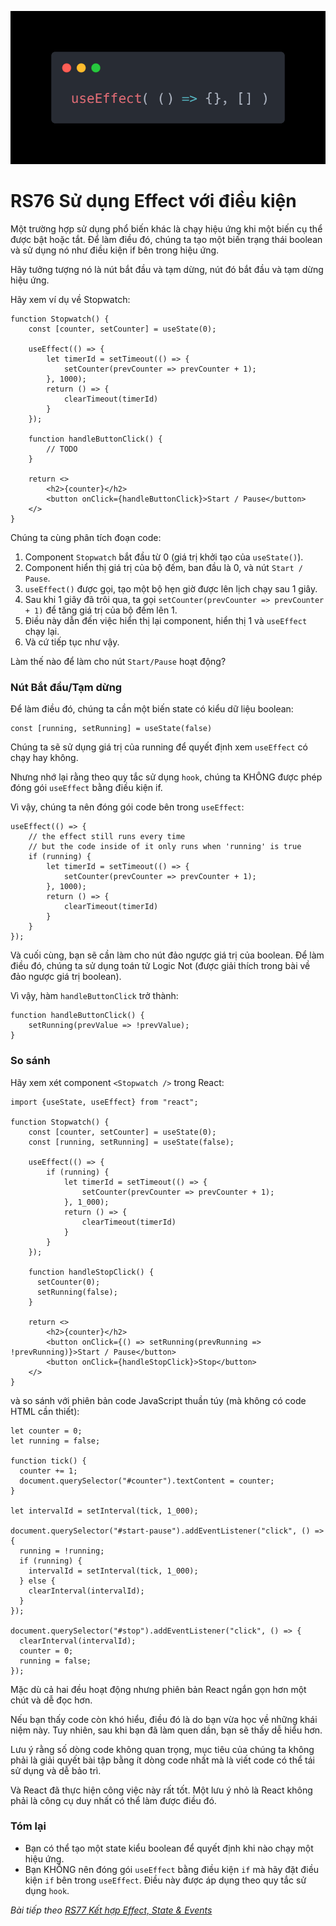 ![Create-HTML-1](images/effect.webp) 

# RS76 Sử dụng Effect với điều kiện

Một trường hợp sử dụng phổ biến khác là chạy hiệu ứng khi một biến cụ thể được bật hoặc tắt. Để làm điều đó, chúng ta tạo một biến trạng thái boolean và sử dụng nó như điều kiện if bên trong hiệu ứng.

Hãy tưởng tượng nó là nút bắt đầu và tạm dừng, nút đó bắt đầu và tạm dừng hiệu ứng.

Hãy xem ví dụ về Stopwatch:

```
function Stopwatch() {
    const [counter, setCounter] = useState(0);

    useEffect(() => {
        let timerId = setTimeout(() => {
            setCounter(prevCounter => prevCounter + 1);
        }, 1000);
        return () => {
            clearTimeout(timerId)
        }
    });

    function handleButtonClick() {
        // TODO
    }

    return <>
        <h2>{counter}</h2>
        <button onClick={handleButtonClick}>Start / Pause</button>
    </>
}
```
Chúng ta cùng phân tích đoạn code:

1. Component `Stopwatch` bắt đầu từ 0 (giá trị khởi tạo của `useState()`).
2. Component hiển thị giá trị của bộ đếm, ban đầu là 0, và nút `Start / Pause`.
3. `useEffect()` được gọi, tạo một bộ hẹn giờ được lên lịch chạy sau 1 giây.
4. Sau khi 1 giây đã trôi qua, ta gọi `setCounter(prevCounter => prevCounter + 1)` để tăng giá trị của bộ đếm lên 1.
5. Điều này dẫn đến việc hiển thị lại component, hiển thị 1 và `useEffect` chạy lại.
6. Và cứ tiếp tục như vậy.

Làm thế nào để làm cho nút `Start/Pause` hoạt động?

### Nút Bắt đầu/Tạm dừng

Để làm điều đó, chúng ta cần một biến state có kiểu dữ liệu boolean:

```
const [running, setRunning] = useState(false)
```

Chúng ta sẽ sử dụng giá trị của running để quyết định xem `useEffect` có chạy hay không.

Nhưng nhớ lại rằng theo quy tắc sử dụng `hook`, chúng ta KHÔNG được phép đóng gói `useEffect` bằng điều kiện if.

Vì vậy, chúng ta nên đóng gói code bên trong `useEffect`:

```
useEffect(() => {
    // the effect still runs every time
    // but the code inside of it only runs when 'running' is true
    if (running) { 
        let timerId = setTimeout(() => {
            setCounter(prevCounter => prevCounter + 1);
        }, 1000);
        return () => {
            clearTimeout(timerId)
        }
    }
});
```

Và cuối cùng, bạn sẽ cần làm cho nút đảo ngược giá trị của boolean. Để làm điều đó, chúng ta sử dụng toán tử Logic Not (được giải thích trong bài về đảo ngược giá trị boolean).

Vì vậy, hàm `handleButtonClick` trở thành:

```
function handleButtonClick() {
    setRunning(prevValue => !prevValue);
}
```

### So sánh

Hãy xem xét component `<Stopwatch />` trong React:

```
import {useState, useEffect} from "react";

function Stopwatch() {
    const [counter, setCounter] = useState(0);
    const [running, setRunning] = useState(false);

    useEffect(() => {
        if (running) {
            let timerId = setTimeout(() => {
                setCounter(prevCounter => prevCounter + 1);
            }, 1_000);
            return () => {
                clearTimeout(timerId)
            }
        }
    });
    
    function handleStopClick() {
      setCounter(0);
      setRunning(false);
    }
    
    return <>
        <h2>{counter}</h2>
        <button onClick={() => setRunning(prevRunning => !prevRunning)}>Start / Pause</button>
        <button onClick={handleStopClick}>Stop</button>
    </>
}
```

và so sánh với phiên bản code JavaScript thuần túy (mà không có code HTML cần thiết):

```
let counter = 0;
let running = false;

function tick() {
  counter += 1;
  document.querySelector("#counter").textContent = counter;
}

let intervalId = setInterval(tick, 1_000);

document.querySelector("#start-pause").addEventListener("click", () => {
  running = !running;
  if (running) {
    intervalId = setInterval(tick, 1_000);
  } else {
    clearInterval(intervalId);
  }
});

document.querySelector("#stop").addEventListener("click", () => {
  clearInterval(intervalId);
  counter = 0;
  running = false;
});
```

Mặc dù cả hai đều hoạt động nhưng phiên bản React ngắn gọn hơn một chút và dễ đọc hơn.

Nếu bạn thấy code còn khó hiểu, điều đó là do bạn vừa học về những khái niệm này. Tuy nhiên, sau khi bạn đã làm quen dần, bạn sẽ thấy dễ hiểu hơn.

Lưu ý rằng số dòng code không quan trọng, mục tiêu của chúng ta không phải là giải quyết bài tập bằng ít dòng code nhất mà là viết code có thể tái sử dụng và dễ bảo trì.

Và React đã thực hiện công việc này rất tốt. Một lưu ý nhỏ là React không phải là công cụ duy nhất có thể làm được điều đó.

### Tóm lại

- Bạn có thể tạo một state kiểu boolean để quyết định khi nào chạy một hiệu ứng.
- Bạn KHÔNG nên đóng gói `useEffect` bằng điều kiện `if` mà hãy đặt điều kiện `if` bên trong `useEffect`. Điều này được áp dụng theo quy tắc sử dụng `hook`.

*Bài tiếp theo [RS77 Kết hợp Effect, State & Events](/lesson/session/session_077_effect_state_events.md)*